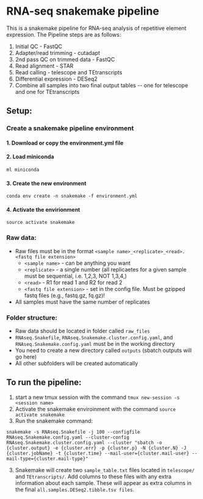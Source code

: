 # RNA-seq snakemake pipeline
This is a snakemake pipeline for RNA-seq analysis of repetitive element expression. The Pipeline steps are as follows:

1. Initial QC - FastQC
2. Adapter/read trimming -  cutadapt
3. 2nd pass QC on trimmed data - FastQC
4. Read alignment - STAR
5. Read calling - telescope and TEtranscripts
6. Differential expression - DESeq2
7. Combine all samples into two final output tables -- one for telescope and one for TEtranscripts
## Setup:
### Create a snakemake pipeline environment
#### 1. Download or copy the environment.yml file 
#### 2. Load miniconda 
`ml miniconda`
#### 3. Create the new environment 
`conda env create -n snakemake -f environment.yml`
#### 4. Activate the envirionment 
`source activate snakemake`
### Raw data:
- Raw files must be in the format `<sample name>_<replicate>_<read>.<fastq file extension>`
  -	`<sample name>` - can be anything you want
  -	`<replicate>` - a single number (all replicaetes for a given sample must be sequential, i.e. 1,2,3, NOT 1,3,4,)
  -	`<read>` - R1 for read 1 and R2 for read 2
  -	`<fastq file extension>` - set in the config file. Must be gzipped fastq files (e.g., fastq.gz, fq.gz)!
- All samples must have the same number of replicates

### Folder structure:
- Raw data should be located in folder called `raw_files`
- `RNAseq.Snakefile`, `RNAseq.Snakemake.cluster.config.yaml`, and `RNAseq.Snakemake.config.yaml` must be in the working directory
- You need to create a new directory called `outputs` (sbatch outputs will go here)
- All other subfolders will be created automatically

## To run the pipeline:
1. start a new tmux session with the command `tmux new-session -s <session name>`
2. Activate the snakemake enviroinment with the command `source activate snakemake`
3. Run the snakemake command:
```
snakemake -s RNAseq.Snakefile -j 100 --configfile RNAseq.Snakemake.config.yaml --cluster-config RNAseq.Snakemake.cluster.config.yaml --cluster "sbatch -o {cluster.output} -e {cluster.err} -p {cluster.p} -N {cluster.N} -J {cluster.jobName} -t {cluster.time} --mail-user={cluster.mail-user} --mail-type={cluster.mail-type}"
```
3. Snakemake will create two `sample_table.txt` files located in `telescope/` and `TEtranscripts/`. Add columns to these files with any extra information about each sample. These will appear as extra columns in the final `all.samples.DESeq2.tibble.tsv files`.
